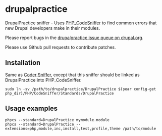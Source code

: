 drupalpractice
==============

DrupalPractice sniffer - Uses [PHP_CodeSniffer](https://github.com/squizlabs/PHP_CodeSniffer)
to find common errors that new Drupal developers make in their modules.

Please report bugs in the [drupalpractice issue queue on drupal.org](https://drupal.org/project/issues/drupalpractice).

Please use Github pull requests to contribute patches.

Installation
------------

Same as [Coder Sniffer](http://drupal.org/node/1419988), except that this
sniffer should be linked as DrupalPractice into PHP_CodeSniffer.

    sudo ln -sv /path/to/drupalpractice/DrupalPractice $(pear config-get php_dir)/PHP/CodeSniffer/Standards/DrupalPractice

Usage examples
--------------

    phpcs --standard=DrupalPractice mymodule.module
    phpcs --standard=DrupalPractice --extensions=php,module,inc,install,test,profile,theme /path/to/module

